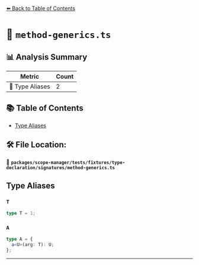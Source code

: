 [⬅️ Back to Table of Contents](../../../../../../index.md)

# 📄 `method-generics.ts`

## 📊 Analysis Summary

| Metric | Count |
|--------|-------|
| 📑 Type Aliases | 2 |

## 📚 Table of Contents

- [Type Aliases](#type-aliases)

## 🛠️ File Location:
📂 **`packages/scope-manager/tests/fixtures/type-declaration/signatures/method-generics.ts`**

## Type Aliases

### `T`

```ts
type T = 1;
```

### `A`

```ts
type A = {
  a<U>(arg: T): U;
};
```


---